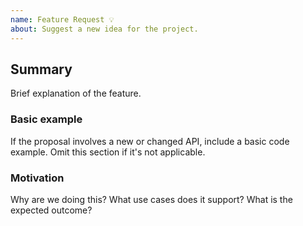 ```yaml
---
name: Feature Request 💡
about: Suggest a new idea for the project.
---
```


<!--
  Please fill out each section below, otherwise your issue will be closed.

  Before opening a new issue, please search existing issues:  https://github.com/tinacms/tinacms/issues
-->

## Summary

Brief explanation of the feature.

### Basic example

If the proposal involves a new or changed API, include a basic code example. Omit this section if it's not applicable.

### Motivation

Why are we doing this? What use cases does it support? What is the expected outcome?
